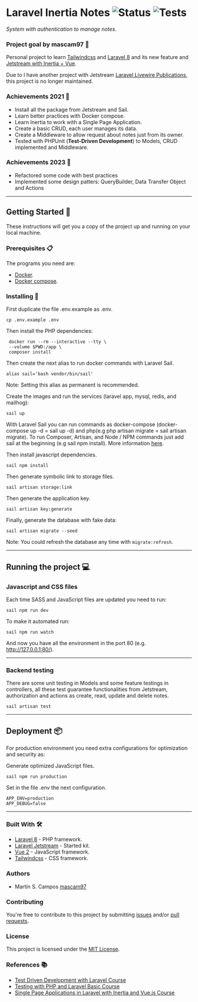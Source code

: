 # Laravel Inertia Notes ![Status](https://img.shields.io/badge/status-no_longer_maintained-orange) ![Tests](https://img.shields.io/badge/tests-100%25-green)

_System with authentication to manage notes._

### Project goal by mascam97 :goal_net:

Personal project to learn [Tailwindcss](https://tailwindcss.com/) and [Laravel 8](https://laravel.com/docs/8.x) and its new feature and [Jetstream with Inertia + Vue](https://jetstream.laravel.com/2.x/introduction.html). 

Due to I have another project with Jetstream [Laravel Livewire Publications](https://github.com/mascam97/laravel-livewire-publications), this project is no longer maintained.

### Achievements 2021 :star2:

- Install all the package from Jetstream and Sail.
- Learn better practices with Docker compose.
- Learn Inertia to work with a Single Page Application.
- Create a basic CRUD, each user manages its data.
- Create a Middleware to allow request about notes just from its owner.
- Tested with PHPUnit (**Test-Driven Development**) to Models, CRUD implemented and Middleware.

### Achievements 2023 :star2:

- Refactored some code with best practices
- Implemented some design patters: QueryBuilder, Data Transfer Object and Actions 

---

## Getting Started :rocket:

These instructions will get you a copy of the project up and running on your local machine.

### Prerequisites :clipboard:

The programs you need are:

-   [Docker](https://www.docker.com/get-started).
-   [Docker compose](https://docs.docker.com/compose/install/).

### Installing 🔧

First duplicate the file .env.example as .env.

```
cp .env.example .env
```

Then install the PHP dependencies:

```
 docker run --rm --interactive --tty \
 --volume $PWD:/app \
 composer install
```

Then create the next alias to run docker commands with Laravel Sail.

```
alias sail='bash vendor/bin/sail'
```

Note: Setting this alias as permanent is recommended.

Create the images and run the services (laravel app, mysql, redis, and mailhog):

```
sail up
```

With Laravel Sail you can run commands as docker-compose (docker-compose up -d = sail up -d) and php(e.g php artisan migrate = sail artisan migrate). To run Composer, Artisan, and Node / NPM commands just add sail at the beginning (e.g sail npm install). More information [here](https://laravel.com/docs/8.x/sail).

Then install javascript dependencies.

```
sail npm install
```

Then generate symbolic link to storage files.

```
sail artisan storage:link
```

Then generate the application key.

```
sail artisan key:generate
```

Finally, generate the database with fake data:

```
sail artisan migrate --seed
```

Note: You could refresh the database any time with `migrate:refresh`.

---

## Running the project :computer:

### Javascript and CSS files

Each time SASS and JavaScript files are updated you need to run:

```
sail npm run dev
```

To make it automated run:

```
sail npm run watch
```

And now you have all the environment in the port 80 (e.g. http://127.0.0.1:80/).

---

### Backend testing

There are some unit testing in Models and some feature testings in controllers, all these test guarantee functionalities from Jetstream, authorization and actions as create, read, update and delete notes. 

```
sail artisan test
```

---

## Deployment 📦

For production environment you need extra configurations for optimization and security as:

Generate optimized JavaScript files.

```
sail npm run production
```

Set in the file .env the next configuration.

```
APP_ENV=production
APP_DEBUG=false
```

---

### Built With 🛠️

-   [Laravel 8](https://laravel.com/docs/8.x/releases/) - PHP framework.
-   [Laravel Jetstream](https://jetstream.laravel.com/2.x/introduction.html) - Started kit.
-   [Vue 2](https://vuejs.org/) - JavaScript framework.
-   [Tailwindcss](https://tailwindcss.com/) - CSS framework.

### Authors

-   Martín S. Campos [mascam97](https://github.com/mascam97)

### Contributing

You're free to contribute to this project by submitting [issues](https://github.com/mascam97/laravel-inertia-notes/issues) and/or [pull requests](https://github.com/mascam97/laravel-inertia-notes/pulls).

### License

This project is licensed under the [MIT License](https://choosealicense.com/licenses/mit/).

### References :books:

- [Test Driven Development with Laravel Course](https://platzi.com/clases/laravel-tdd/)
- [Testing with PHP and Laravel Basic Course](https://platzi.com/clases/laravel-testing/)
- [Single Page Applications in Laravel with Inertia and Vue.js Course](https://platzi.com/clases/laravel-spa/)
